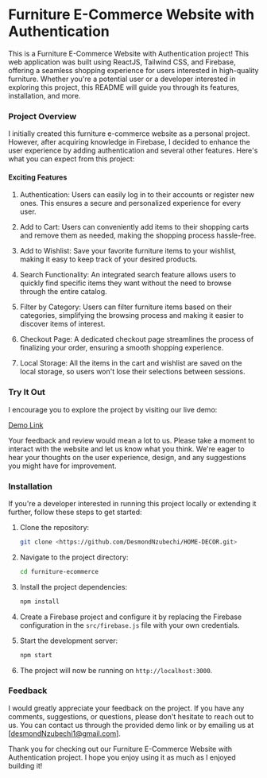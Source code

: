 <!-- # Getting Started with Create React App

This project was bootstrapped with [Create React App](https://github.com/facebook/create-react-app).

## Available Scripts

In the project directory, you can run:

### `npm start`

Runs the app in the development mode.\
Open [http://localhost:3000](http://localhost:3000) to view it in your browser.

The page will reload when you make changes.\
You may also see any lint errors in the console.

### `npm test`

Launches the test runner in the interactive watch mode.\
See the section about [running tests](https://facebook.github.io/create-react-app/docs/running-tests) for more information.

### `npm run build`

Builds the app for production to the `build` folder.\
It correctly bundles React in production mode and optimizes the build for the best performance.

The build is minified and the filenames include the hashes.\
Your app is ready to be deployed!

See the section about [deployment](https://facebook.github.io/create-react-app/docs/deployment) for more information.

### `npm run eject`

Note: this is a one-way operation. Once you `eject`, you can't go back!

If you aren't satisfied with the build tool and configuration choices, you can `eject` at any time. This command will remove the single build dependency from your project.

Instead, it will copy all the configuration files and the transitive dependencies (webpack, Babel, ESLint, etc) right into your project so you have full control over them. All of the commands except `eject` will still work, but they will point to the copied scripts so you can tweak them. At this point you're on your own.

You don't have to ever use `eject`. The curated feature set is suitable for small and middle deployments, and you shouldn't feel obligated to use this feature. However we understand that this tool wouldn't be useful if you couldn't customize it when you are ready for it.

## Learn More

You can learn more in the [Create React App documentation](https://facebook.github.io/create-react-app/docs/getting-started).

To learn React, check out the [React documentation](https://reactjs.org/).

### Code Splitting

This section has moved here: [https://facebook.github.io/create-react-app/docs/code-splitting](https://facebook.github.io/create-react-app/docs/code-splitting)

### Analyzing the Bundle Size

This section has moved here: [https://facebook.github.io/create-react-app/docs/analyzing-the-bundle-size](https://facebook.github.io/create-react-app/docs/analyzing-the-bundle-size)

### Making a Progressive Web App

This section has moved here: [https://facebook.github.io/create-react-app/docs/making-a-progressive-web-app](https://facebook.github.io/create-react-app/docs/making-a-progressive-web-app)

### Advanced Configuration

This section has moved here: [https://facebook.github.io/create-react-app/docs/advanced-configuration](https://facebook.github.io/create-react-app/docs/advanced-configuration)

### Deployment

This section has moved here: [https://facebook.github.io/create-react-app/docs/deployment](https://facebook.github.io/create-react-app/docs/deployment)

### `npm run build` fails to minify

This section has moved here: [https://facebook.github.io/create-react-app/docs/troubleshooting#npm-run-build-fails-to-minify](https://facebook.github.io/create-react-app/docs/troubleshooting#npm-run-build-fails-to-minify)
-->

# Furniture E-Commerce Website with Authentication

This is a Furniture E-Commerce Website with Authentication project! This web application was built using ReactJS, Tailwind CSS, and Firebase, offering a seamless shopping experience for users interested in high-quality furniture. Whether you're a potential user or a developer interested in exploring this project, this README will guide you through its features, installation, and more.

### Project Overview

I initially created this furniture e-commerce website as a personal project. However, after acquiring knowledge in Firebase, I decided to enhance the user experience by adding authentication and several other features. Here's what you can expect from this project:

#### Exciting Features

1. Authentication: Users can easily log in to their accounts or register new ones. This ensures a secure and personalized experience for every user.

2. Add to Cart: Users can conveniently add items to their shopping carts and remove them as needed, making the shopping process hassle-free.

3. Add to Wishlist: Save your favorite furniture items to your wishlist, making it easy to keep track of your desired products.

4. Search Functionality: An integrated search feature allows users to quickly find specific items they want without the need to browse through the entire catalog.

5. Filter by Category: Users can filter furniture items based on their categories, simplifying the browsing process and making it easier to discover items of interest.

6. Checkout Page: A dedicated checkout page streamlines the process of finalizing your order, ensuring a smooth shopping experience.

7. Local Storage: All the items in the cart and wishlist are saved on the local storage, so users won't lose their selections between sessions.

### Try It Out

I encourage you to explore the project by visiting our live demo:

[Demo Link](https://home-decor-by-nzubechukwu.vercel.app/)

Your feedback and review would mean a lot to us. Please take a moment to interact with the website and let us know what you think. We're eager to hear your thoughts on the user experience, design, and any suggestions you might have for improvement.

### Installation

If you're a developer interested in running this project locally or extending it further, follow these steps to get started:

1. Clone the repository:

   ```bash
   git clone <https://github.com/DesmondNzubechi/HOME-DECOR.git>
   ```

2. Navigate to the project directory:

   ```bash
   cd furniture-ecommerce
   ```

3. Install the project dependencies:

   ```bash
   npm install
   ```

4. Create a Firebase project and configure it by replacing the Firebase configuration in the `src/firebase.js` file with your own credentials.

5. Start the development server:

   ```bash
   npm start
   ```

6. The project will now be running on `http://localhost:3000`.

### Feedback

I would greatly appreciate your feedback on the project. If you have any comments, suggestions, or questions, please don't hesitate to reach out to us. You can contact us through the provided demo link or by emailing us at [desmondNzubechi1@gmail.com].

Thank you for checking out our Furniture E-Commerce Website with Authentication project. I hope you enjoy using it as much as I enjoyed building it!